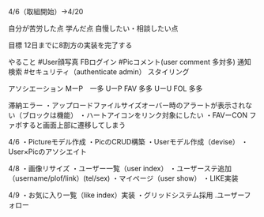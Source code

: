 4/6（取組開始）→4/20

自分が苦労した点
学んだ点
自慢したい・相談したい点

目標
12日までに8割方の実装を完了する

やること
#User顔写真
FBログイン
#Picコメント(user comment 多対多)
通知
検索
#セキュリティ（authenticate admin）
スタイリング

アソシエーション
MーP　一多
UーP FAV 多多
UーU FOL 多多

滞納エラー
・アップロードファイルサイズオーバー時のアラートが表示されない（ブロックは機能）
・ハートアイコンをリンク対象にしたい
・FAVーCON ファボすると画面上部に遷移してしまう

4/6
・Pictureモデル作成
・PicのCRUD構築
・Userモデル作成（devise）
・User×Picのアソシエイト

4/8
・画像リサイズ
・ユーザー一覧（user index）
・ユーザーステ追加（username/plof/link）(tel/sex)
・マイページ（user show）
・LIKE実装

4/9
・お気に入り一覧（like index）実装
・グリッドシステム採用
.ユーザーフォロー
